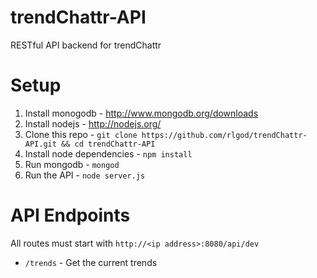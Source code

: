 trendChattr-API
===============

RESTful API backend for trendChattr

Setup
=====

1. Install monogodb - http://www.mongodb.org/downloads
2. Install nodejs - http://nodejs.org/
3. Clone this repo - ```git clone https://github.com/rlgod/trendChattr-API.git && cd trendChattr-API```
4. Install node dependencies - ```npm install```
5. Run mongodb - ```mongod```
6. Run the API - ```node server.js```

API Endpoints
=============
All routes must start with ```http://<ip address>:8080/api/dev```
* ```/trends``` - Get the current trends
